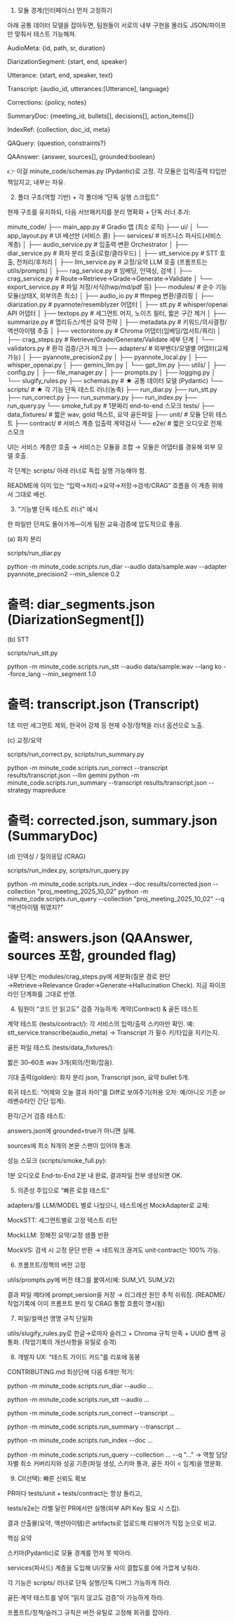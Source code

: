 1) 모듈 경계(인터페이스) 먼저 고정하기

아래 공통 데이터 모델을 잡아두면, 팀원들이 서로의 내부 구현을 몰라도 JSON/파이프만 맞춰서 테스트 가능해져.

AudioMeta: {id, path, sr, duration}

DiarizationSegment: {start, end, speaker}

Utterance: {start, end, speaker, text}

Transcript: {audio_id, utterances:[Utterance], language}

Corrections: {policy, notes}

SummaryDoc: {meeting_id, bullets[], decisions[], action_items[]}

IndexRef: {collection, doc_id, meta}

QAQuery: {question, constraints?}

QAAnswer: {answer, sources[], grounded:boolean}

👉 이걸 minute_code/schemas.py (Pydantic)로 고정. 각 모듈은 입력/출력 타입만 책임지고, 내부는 자유.

2) 폴더 구조(역할 기반) + 각 폴더에 “단독 실행 스크립트”

현재 구조를 유지하되, 다음 서브패키지를 분리 명확화 + 단독 러너 추가:

minute_code/
├── main_app.py                # Gradio 앱 (최소 로직)
├── ui/
│   └── app_layout.py          # UI 배선만 (서비스 콜)
├── services/                  # 비즈니스 파사드(서비스 계층)
│   ├── audio_service.py       # 입출력·변환 Orchestrator
│   ├── diar_service.py        # 화자 분리 호출(로컬/클라우드)
│   ├── stt_service.py         # STT 호출, 전처리/후처리
│   ├── llm_service.py         # 교정/요약 LLM 호출 (프롬프트는 utils/prompts)
│   ├── rag_service.py         # 임베딩, 인덱싱, 검색
│   ├── crag_service.py        # Route→Retrieve→Grade→Generate→Validate
│   └── export_service.py      # 파일 저장/서식(hwp/md/pdf 등)
├── modules/                   # 순수 기능 모듈(상태X, 외부의존 최소)
│   ├── audio_io.py            # ffmpeg 변환/클리핑
│   ├── diarization.py         # pyannote/resemblyzer 어댑터
│   ├── stt.py                 # whisper/openai API 어댑터
│   ├── textops.py             # 세그먼트 머지, 노이즈 필터, 짧은 구간 제거
│   ├── summarize.py           # 맵리듀스/섹션 요약 전략
│   ├── metadata.py            # 키워드/의사결정/액션아이템 추출
│   ├── vectorstore.py         # Chroma 어댑터(임베딩/업서트/쿼리)
│   ├── crag_steps.py          # Retrieve/Grade/Generate/Validate 세부 단계
│   └── validators.py          # 환각 검증/근거 체크
├── adapters/                  # 외부벤더/모델별 어댑터(교체 가능)
│   ├── pyannote_precision2.py
│   ├── pyannote_local.py
│   ├── whisper_openai.py
│   ├── gemini_llm.py
│   └── gpt_llm.py
├── utils/
│   ├── config.py
│   ├── file_manager.py
│   ├── prompts.py
│   ├── logging.py
│   └── slugify_rules.py
├── schemas.py                 # ★ 공통 데이터 모델 (Pydantic)
└── scripts/                   # ★ 각 기능 단독 테스트 러너(농축)
    ├── run_diar.py
    ├── run_stt.py
    ├── run_correct.py
    ├── run_summary.py
    ├── run_index.py
    ├── run_query.py
    └── smoke_full.py          # 1분짜리 end-to-end 스모크
tests/
├── data_fixtures/             # 짧은 wav, gold 텍스트, 요약 골든파일
├── unit/                      # 모듈 단위 테스트
├── contract/                  # 서비스 계층 입출력 계약검사
└── e2e/                       # 짧은 오디오로 전체 스모크


UI는 서비스 계층만 호출 → 서비스는 모듈을 조합 → 모듈은 어댑터를 경유해 외부 모델 호출.

각 단계는 scripts/ 아래 러너로 독립 실행 가능해야 함.

README에 이미 있는 “입력→처리→요약→저장→검색/CRAG” 흐름을 이 계층 위에서 그대로 배선.

3) “기능별 단독 테스트 러너” 예시

한 파일만 던져도 돌아가게—이게 팀원 교육·검증에 압도적으로 좋음.

(a) 화자 분리

scripts/run_diar.py

python -m minute_code.scripts.run_diar --audio data/sample.wav --adapter pyannote_precision2 --min_silence 0.2
# 출력: diar_segments.json (DiarizationSegment[])

(b) STT

scripts/run_stt.py

python -m minute_code.scripts.run_stt --audio data/sample.wav --lang ko --force_lang --min_segment 1.0
# 출력: transcript.json (Transcript)


1초 미만 세그먼트 제외, 한국어 강제 등 현재 수정/정책을 러너 옵션으로 노출.

(c) 교정/요약

scripts/run_correct.py, scripts/run_summary.py

python -m minute_code.scripts.run_correct --transcript results/transcript.json --llm gemini
python -m minute_code.scripts.run_summary --transcript results/transcript.json --strategy mapreduce
# 출력: corrected.json, summary.json (SummaryDoc)

(d) 인덱싱 / 질의응답 (CRAG)

scripts/run_index.py, scripts/run_query.py

python -m minute_code.scripts.run_index --doc results/corrected.json --collection "proj_meeting_2025_10_02"
python -m minute_code.scripts.run_query --collection "proj_meeting_2025_10_02" --q "액션아이템 뭐였지?"
# 출력: answers.json (QAAnswer, sources 포함, grounded flag)


내부 단계는 modules/crag_steps.py에 세분화(질문 경로 판단→Retrieve→Relevance Grader→Generate→Hallucination Check). 지금 파이프라인 단계화를 그대로 반영.

4) 팀원이 “코드 안 읽고도” 검증 가능하게: 계약(Contract) & 골든 테스트

계약 테스트 (tests/contract/): 각 서비스의 입력/출력 스키마만 확인.
예: stt_service.transcribe(audio_meta) -> Transcript 가 필수 키/타입을 지키는지.

골든 파일 테스트 (tests/data_fixtures/):

짧은 30–60초 wav 3개(회의/전화/잡음).

기대 출력(golden): 화자 분리 json, Transcript json, 요약 bullet 5개.

회귀 테스트: “어제와 오늘 결과 차이”를 Diff로 보여주기(허용 오차: 예/아니오 기준 or 레벤슈타인 간단 임계).

환각/근거 검증 테스트:

answers.json에 grounded=true가 아니면 실패.

sources에 최소 N개의 본문 스팬이 있어야 통과.

성능 스모크 (scripts/smoke_full.py):

1분 오디오로 End-to-End 2분 내 완료, 결과파일 전부 생성되면 OK.

5) 의존성 주입으로 “빠른 로컬 테스트”

adapters/를 LLM/MODEL 별로 나눴으니, 테스트에선 MockAdapter로 교체:

MockSTT: 세그먼트별로 고정 텍스트 리턴

MockLLM: 정해진 요약/교정 샘플 반환

MockVS: 검색 시 고정 문단 반환
→ 네트워크 끊겨도 unit·contract는 100% 가능.

6) 프롬프트/정책의 버전 고정

utils/prompts.py에 버전 태그를 붙여서(예: SUM_V1, SUM_V2)

결과 파일 메타에 prompt_version을 저장 → 리그레션 원인 추적 쉬워짐. (README/작업기록에 이미 프롬프트 분리 및 CRAG 통합 흐름이 명시됨)

7) 파일/컬렉션 명명 규칙 단일화

utils/slugify_rules.py로 한글→로마자 슬러그 + Chroma 규칙 만족 + UUID 폴백 공통화. (작업기록의 개선사항을 유틸로 승격)

8) 개발자 UX: “테스트 가이드 카드”를 리포에 동봉

CONTRIBUTING.md 최상단에 다음 6개만 적기:

python -m minute_code.scripts.run_diar --audio ...

python -m minute_code.scripts.run_stt --audio ...

python -m minute_code.scripts.run_correct --transcript ...

python -m minute_code.scripts.run_summary --transcript ...

python -m minute_code.scripts.run_index --doc ...

python -m minute_code.scripts.run_query --collection ... --q "..."
→ 역할 담당자별 최소 커버리지와 성공 기준(파일 생성, 스키마 통과, 골든 차이 < 임계)을 명문화.

9) CI(선택): 빠른 신뢰도 확보

PR마다 tests/unit + tests/contract는 항상 돌리고,

tests/e2e는 라벨 달린 PR에서만 실행(외부 API Key 필요 시 스킵).

결과 산출물(요약, 액션아이템)은 artifacts로 업로드해 리뷰어가 직접 눈으로 비교.

핵심 요약

스키마(Pydantic)로 모듈 경계를 먼저 못 박아라.

services(파사드) 계층을 도입해 UI/모듈 사이 결합도를 0에 가깝게 낮춰라.

각 기능은 scripts/ 러너로 단독 실행/단독 디버그 가능하게 하라.

골든·계약 테스트를 넣어 “읽지 않고도 검증”이 가능하게 하라.

프롬프트/정책/슬러그 규칙은 버전·유틸로 고정해 회귀를 잡아라.